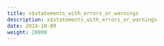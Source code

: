 ```yaml
---
title: x$statements_with_errors_or_warnings
description: x$statements_with_errors_or_warnings
date: 2024-10-09
weight: 20000
---
```

<style>
th, td {
  border: 1px solid rgb(190, 190, 190);
}
</style>
